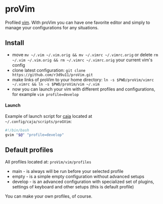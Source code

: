 proVim
=========================

Profiled [vim](http://www.vim.org). With proVim you can have one favorite editor and simply to manage your configurations for any situations.

## Install

* move `mv ~/.vim ~/.vim.orig && mv ~/.vimrc ~/.vimrc.orig` or delete `rm ~/.vim ~/.vim.orig && rm ~/.vimrc ~/.vimrc.orig` your current vim's config
* clone latest configuration: `git clone https://github.com/r3d9u11/proVim.git`
* make links of proVim to your home directory: `ln -s $PWD/proVim/vimrc ~/.vimrc && ln -s $PWD/proVim/vim ~/.vim`
* now you can launch your vim with different profiles and configurations, for example `vim profile=develop`

#### Launch

Example of launch script for [caja](https://github.com/mate-desktop/caja) located at `~/.config/caja/scripts/proGVim`:

```bash
#!/bin/bash
gvim "$@" "profile=develop"
```

## Default profiles

All profiles located at: `proVim/vim/profiles`<br/>

* main - is always will be run before your selected profile
* empty - is a simple empty configuration without advanced setups
* develop - is an advanced configuration with specialized set of plugins, settings of keyboard  and other setups (this is default profile)

You can make your own profiles, of course.<br/>
